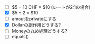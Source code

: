 - [ ] $5 + 10 CHF = $10 (レートが2:1の場合)
- [x] $5 * 2 = $10
- [ ] amoutをprivateにする
- [x] Dollarの副作用どうする?
- [ ] Moneyの丸め処理どうする?
- [ ] equals()
